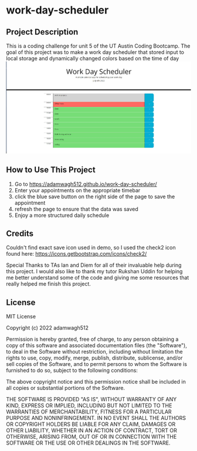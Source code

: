 # work-day-scheduler

## Project Description
This is a coding challenge for unit 5 of the UT Austin Coding Bootcamp. The goal of this project was to make a work day scheduler that stored input to local storage and dynamically changed colors based on the time of day 
![alt text](./assets/images/screenshot.jpg)

## How to Use This Project
1) Go to  https://adamwagh512.github.io/work-day-scheduler/
2) Enter your appointments on the appropriate timebar
3) click the blue save button on the right side of the page to save the appointment
4) refresh the page to ensure that the data was saved
5) Enjoy a more structured daily schedule

## Credits
Couldn't find exact save icon used in demo, so I used the check2 icon found here: https://icons.getbootstrap.com/icons/check2/

Special Thanks to TAs Ian and Diem for all of their invaluable help during this project. I would also like to thank my tutor Rukshan Uddin for helping me better understand some of the code and giving me some resources that really helped me finish this project. 

## License
MIT License

Copyright (c) 2022 adamwagh512

Permission is hereby granted, free of charge, to any person obtaining a copy
of this software and associated documentation files (the "Software"), to deal
in the Software without restriction, including without limitation the rights
to use, copy, modify, merge, publish, distribute, sublicense, and/or sell
copies of the Software, and to permit persons to whom the Software is
furnished to do so, subject to the following conditions:

The above copyright notice and this permission notice shall be included in all
copies or substantial portions of the Software.

THE SOFTWARE IS PROVIDED "AS IS", WITHOUT WARRANTY OF ANY KIND, EXPRESS OR
IMPLIED, INCLUDING BUT NOT LIMITED TO THE WARRANTIES OF MERCHANTABILITY,
FITNESS FOR A PARTICULAR PURPOSE AND NONINFRINGEMENT. IN NO EVENT SHALL THE
AUTHORS OR COPYRIGHT HOLDERS BE LIABLE FOR ANY CLAIM, DAMAGES OR OTHER
LIABILITY, WHETHER IN AN ACTION OF CONTRACT, TORT OR OTHERWISE, ARISING FROM,
OUT OF OR IN CONNECTION WITH THE SOFTWARE OR THE USE OR OTHER DEALINGS IN THE SOFTWARE.



